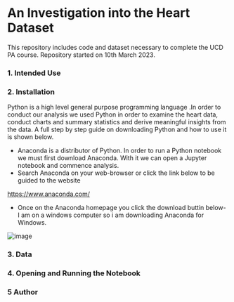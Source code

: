 # An Investigation into the Heart Dataset
This repository includes code and dataset necessary to complete the UCD PA course. Repository started on 10th March 2023.
### 1. Intended Use
### 2. Installation

Python is a high level general purpose programming language .In order to conduct our analysis we used Python in order to examine the heart data, conduct charts and summary statistics and derive meaningful insights from the data. A full step by step guide on downloading Python and how to use it is shown below.

* Anaconda is a distributor of Python. In order to run a Python notebook we must first download Anaconda. With it we can open a Jupyter notebook and commence analysis.
* Search Anaconda on your web-browser or click the link below to be guided to the website

https://www.anaconda.com/

* Once on the Anaconda homepage you click the download buttin below- I am on a windows computer so i am downloading Anaconda for Windows.

![image](https://user-images.githubusercontent.com/124922219/224302438-d2902b42-7593-43a8-85b0-cb548a6967c4.png)


### 3. Data
### 4. Opening and Running the Notebook
### 5 Author
